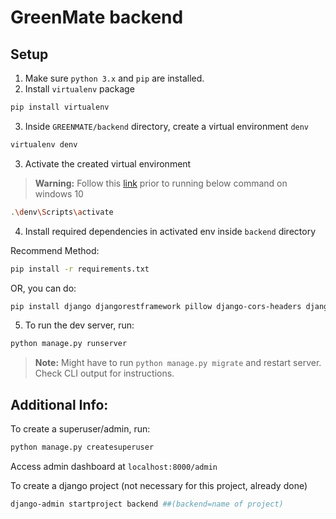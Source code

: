 # GreenMate backend 

## Setup 

1. Make sure `python 3.x` and `pip` are installed. 
2. Install `virtualenv` package

```bash
pip install virtualenv
```

3. Inside `GREENMATE/backend` directory, create a virtual environment `denv`

```bash
virtualenv denv
```
3. Activate the created virtual environment
>**Warning:**
> Follow this [link](https://stackoverflow.com/questions/4037939/powershell-says-execution-of-scripts-is-disabled-on-this-system) prior to running below command on windows 10

```bash
.\denv\Scripts\activate
```
4. Install required dependencies in activated env inside `backend` directory

Recommend Method: 

```bash
pip install -r requirements.txt
```
OR, you can do:
```bash
pip install django djangorestframework pillow django-cors-headers djangorestframework-simplejwt
```
5. To run the dev server, run: 
```bash
python manage.py runserver
```
>**Note:** 
>Might have to run `python manage.py migrate` and restart server. Check CLI output for instructions.

## Additional Info: 

To create a superuser/admin, run:
```bash
python manage.py createsuperuser
```
Access admin dashboard at `localhost:8000/admin`

To create a django project (not necessary for this project, already done)
```bash
django-admin startproject backend ##(backend=name of project)
```
